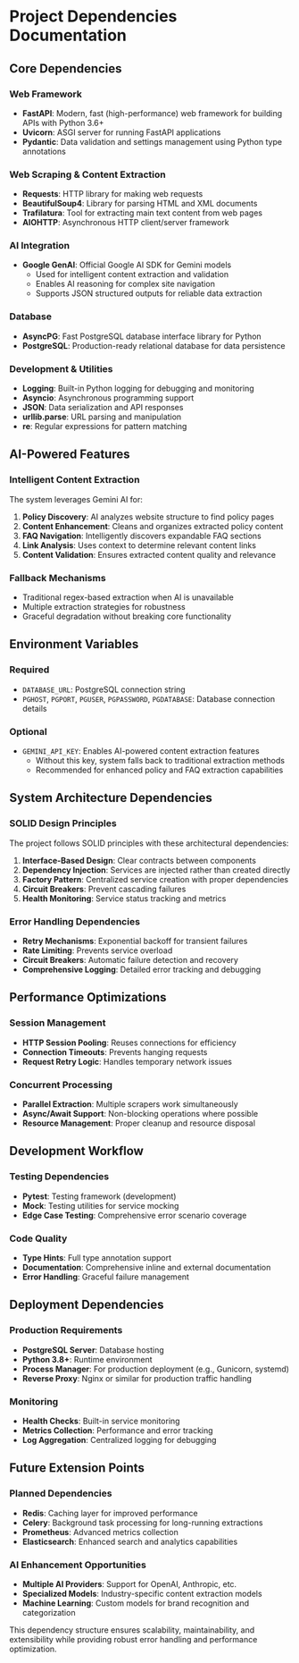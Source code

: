 # Project Dependencies Documentation

## Core Dependencies

### Web Framework
- **FastAPI**: Modern, fast (high-performance) web framework for building APIs with Python 3.6+
- **Uvicorn**: ASGI server for running FastAPI applications
- **Pydantic**: Data validation and settings management using Python type annotations

### Web Scraping & Content Extraction
- **Requests**: HTTP library for making web requests
- **BeautifulSoup4**: Library for parsing HTML and XML documents
- **Trafilatura**: Tool for extracting main text content from web pages
- **AIOHTTP**: Asynchronous HTTP client/server framework

### AI Integration
- **Google GenAI**: Official Google AI SDK for Gemini models
  - Used for intelligent content extraction and validation
  - Enables AI reasoning for complex site navigation
  - Supports JSON structured outputs for reliable data extraction

### Database
- **AsyncPG**: Fast PostgreSQL database interface library for Python
- **PostgreSQL**: Production-ready relational database for data persistence

### Development & Utilities
- **Logging**: Built-in Python logging for debugging and monitoring
- **Asyncio**: Asynchronous programming support
- **JSON**: Data serialization and API responses
- **urllib.parse**: URL parsing and manipulation
- **re**: Regular expressions for pattern matching

## AI-Powered Features

### Intelligent Content Extraction
The system leverages Gemini AI for:

1. **Policy Discovery**: AI analyzes website structure to find policy pages
2. **Content Enhancement**: Cleans and organizes extracted policy content
3. **FAQ Navigation**: Intelligently discovers expandable FAQ sections
4. **Link Analysis**: Uses context to determine relevant content links
5. **Content Validation**: Ensures extracted content quality and relevance

### Fallback Mechanisms
- Traditional regex-based extraction when AI is unavailable
- Multiple extraction strategies for robustness
- Graceful degradation without breaking core functionality

## Environment Variables

### Required
- `DATABASE_URL`: PostgreSQL connection string
- `PGHOST`, `PGPORT`, `PGUSER`, `PGPASSWORD`, `PGDATABASE`: Database connection details

### Optional
- `GEMINI_API_KEY`: Enables AI-powered content extraction features
  - Without this key, system falls back to traditional extraction methods
  - Recommended for enhanced policy and FAQ extraction capabilities

## System Architecture Dependencies

### SOLID Design Principles
The project follows SOLID principles with these architectural dependencies:

1. **Interface-Based Design**: Clear contracts between components
2. **Dependency Injection**: Services are injected rather than created directly
3. **Factory Pattern**: Centralized service creation with proper dependencies
4. **Circuit Breakers**: Prevent cascading failures
5. **Health Monitoring**: Service status tracking and metrics

### Error Handling Dependencies
- **Retry Mechanisms**: Exponential backoff for transient failures
- **Rate Limiting**: Prevents service overload
- **Circuit Breakers**: Automatic failure detection and recovery
- **Comprehensive Logging**: Detailed error tracking and debugging

## Performance Optimizations

### Session Management
- **HTTP Session Pooling**: Reuses connections for efficiency
- **Connection Timeouts**: Prevents hanging requests
- **Request Retry Logic**: Handles temporary network issues

### Concurrent Processing
- **Parallel Extraction**: Multiple scrapers work simultaneously
- **Async/Await Support**: Non-blocking operations where possible
- **Resource Management**: Proper cleanup and resource disposal

## Development Workflow

### Testing Dependencies
- **Pytest**: Testing framework (development)
- **Mock**: Testing utilities for service mocking
- **Edge Case Testing**: Comprehensive error scenario coverage

### Code Quality
- **Type Hints**: Full type annotation support
- **Documentation**: Comprehensive inline and external documentation
- **Error Handling**: Graceful failure management

## Deployment Dependencies

### Production Requirements
- **PostgreSQL Server**: Database hosting
- **Python 3.8+**: Runtime environment
- **Process Manager**: For production deployment (e.g., Gunicorn, systemd)
- **Reverse Proxy**: Nginx or similar for production traffic handling

### Monitoring
- **Health Checks**: Built-in service monitoring
- **Metrics Collection**: Performance and error tracking
- **Log Aggregation**: Centralized logging for debugging

## Future Extension Points

### Planned Dependencies
- **Redis**: Caching layer for improved performance
- **Celery**: Background task processing for long-running extractions
- **Prometheus**: Advanced metrics collection
- **Elasticsearch**: Enhanced search and analytics capabilities

### AI Enhancement Opportunities
- **Multiple AI Providers**: Support for OpenAI, Anthropic, etc.
- **Specialized Models**: Industry-specific content extraction models
- **Machine Learning**: Custom models for brand recognition and categorization

This dependency structure ensures scalability, maintainability, and extensibility while providing robust error handling and performance optimization.